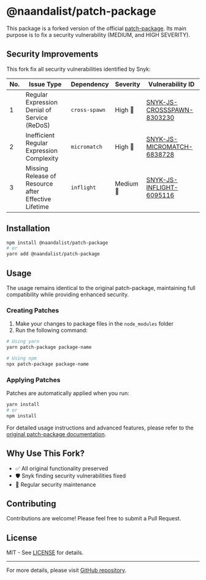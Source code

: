 # @naandalist/patch-package

This package is a forked version of the official
[patch-package](https://www.npmjs.com/package/patch-package). Its main purpose
is to fix a security vulnerability (MEDIUM, and HIGH SEVERITY).

## Security Improvements

This fork fix all security vulnerabilities identified by Snyk:

| No. | Issue Type                                           | Dependency    | Severity  | Vulnerability ID                                                                       |
| --- | ---------------------------------------------------- | ------------- | --------- | -------------------------------------------------------------------------------------- |
| 1   | Regular Expression Denial of Service (ReDoS)         | `cross-spawn` | High 🚨   | [SNYK-JS-CROSSSPAWN-8303230](https://security.snyk.io/vuln/SNYK-JS-CROSSSPAWN-8303230) |
| 2   | Inefficient Regular Expression Complexity            | `micromatch`  | High 🚨   | [SNYK-JS-MICROMATCH-6838728](https://security.snyk.io/vuln/SNYK-JS-MICROMATCH-6838728) |
| 3   | Missing Release of Resource after Effective Lifetime | `inflight`    | Medium 🚨 | [SNYK-JS-INFLIGHT-6095116](https://security.snyk.io/vuln/SNYK-JS-INFLIGHT-6095116)     |


<!-- ![snyk-finding-inflight](/snyk-finding-inflight.png) -->

## Installation

```bash
npm install @naandalist/patch-package
# or
yarn add @naandalist/patch-package
```

## Usage

The usage remains identical to the original patch-package, maintaining full
compatibility while providing enhanced security.

### Creating Patches

1. Make your changes to package files in the `node_modules` folder
2. Run the following command:

```bash
# Using yarn
yarn patch-package package-name

# Using npm
npx patch-package package-name
```

### Applying Patches

Patches are automatically applied when you run:
```bash
yarn install
# or
npm install
```

For detailed usage instructions and advanced features, please refer to the
[original patch-package documentation](https://www.npmjs.com/package/patch-package).

## Why Use This Fork?

- ✅ All original functionality preserved
- 🛡️ Snyk finding security vulnerabilities fixed
- 💪 Regular security maintenance

## Contributing

Contributions are welcome! Please feel free to submit a Pull Request.

## License

MIT - See [LICENSE](LICENSE) for details.

---

For more details, please visit
[GitHub repository](https://github.com/naandalist/patch-package).
